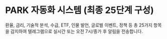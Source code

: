 # PARK 자동화 시스템 (최종 25단계 구성)

환율, 금리, 기술적 분석, 수급, ETF, 인물 발언, 글로벌 이벤트, 정책 등 총 25가지 항목을 감지하여 텔레그램으로 실시간 또는 오전 7시/종가 후 알림을 전송합니다.
